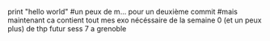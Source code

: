 print "hello world"
#un peux de m... pour un deuxième commit
#mais maintenant ca contient tout mes exo nécéssaire de la semaine 0 (et un peux plus) de thp futur sess 7 a grenoble
